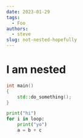 ```yaml
---
date: 2023-01-29
tags:
  - Foo
authors:
  - steve
slug: not-nested-hopefully
---
```


# I am nested

```c++
int main()
{
    std::do_something();
}
```

```python
print("hi")
for i in loop:
    print("yo")
    a = b + c
```
